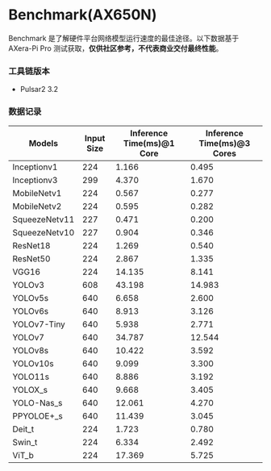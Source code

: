 # Benchmark(AX650N)

Benchmark 是了解硬件平台网络模型运行速度的最佳途径。以下数据基于 AXera-Pi Pro 测试获取，**仅供社区参考，不代表商业交付最终性能**。

### 工具链版本
- Pulsar2 3.2

### 数据记录

| Models         | Input Size | Inference Time(ms)@1 Core | Inference Time(ms)@3 Cores |
| -------------- | ---------- | ----------------------------- | ------------------------------ |
| Inceptionv1    | 224        | 1.166                         | 0.495                          |
| Inceptionv3    | 299        | 4.370                         | 1.670                          |
| MobileNetv1    | 224        | 0.567                         | 0.277                          |
| MobileNetv2    | 224        | 0.595                         | 0.282                          |
| SqueezeNetv11  | 227        | 0.471                         | 0.200                          |
| SqueezeNetv10  | 227        | 0.904                         | 0.346                          |
| ResNet18       | 224        | 1.269                         | 0.540                          |
| ResNet50       | 224        | 2.867                         | 1.335                          |
| VGG16          | 224        | 14.135                        | 8.141                          |
| YOLOv3         | 608        | 43.198                        | 14.983                         |
| YOLOv5s        | 640        | 6.658                         | 2.600                          |
| YOLOv6s        | 640        | 8.913                         | 3.126                          |
| YOLOv7-Tiny    | 640        | 5.938                         | 2.771                          |
| YOLOv7         | 640        | 34.787                        | 12.544                         |
| YOLOv8s        | 640        | 10.422                        | 3.592                          |
| YOLOv10s       | 640        | 9.099                         | 3.300                          |
| YOLO11s        | 640        | 8.886                         | 3.192                          |
| YOLOX_s        | 640        | 9.668                         | 3.405                          |
| YOLO-Nas_s     | 640        | 12.061                        | 4.270                          |
| PPYOLOE+_s     | 640        | 11.439                        | 3.045                          |
| Deit_t         | 224        | 1.723                         | 0.780                          |
| Swin_t         | 224        | 6.334                         | 2.492                          |
| ViT_b          | 224        | 17.369                        | 5.725                          |
